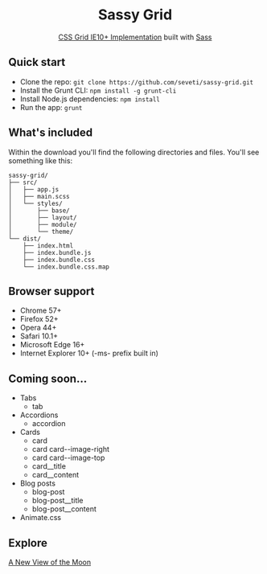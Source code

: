 <h1 align="center">Sassy Grid</h1>
<p align="center">
    <a href="https://www.w3.org/TR/2011/WD-css3-grid-layout-20110407/">CSS Grid IE10+ Implementation</a> built with <a href="https://sass-lang.com/)">Sass</a>
</p>

## Quick start
* Clone the repo: `git clone https://github.com/seveti/sassy-grid.git`
* Install the Grunt CLI: `npm install -g grunt-cli`
* Install Node.js dependencies: `npm install`
* Run the app: `grunt`

## What's included
Within the download you'll find the following directories and files. You'll see something like this:
```
sassy-grid/
├── src/
│   ├── app.js
│   ├── main.scss
│   └── styles/
│       ├── base/
│       ├── layout/
│       ├── module/
│       └── theme/
└── dist/
    ├── index.html
    ├── index.bundle.js
    ├── index.bundle.css
    └── index.bundle.css.map
```

## Browser support
* Chrome 57+
* Firefox 52+
* Opera 44+
* Safari 10.1+
* Microsoft Edge 16+
* Internet Explorer 10+ (-ms- prefix built in)

## Coming soon...
* Tabs
  * tab
* Accordions
  * accordion
* Cards
  * card
  * card card--image-right
  * card card--image-top
  * card__title
  * card__content
* Blog posts
  * blog-post
  * blog-post__title
  * blog-post__content
* Animate.css

## Explore
[A New View of the Moon](https://www.youtube.com/watch?v=XCrJ3NflOpE)